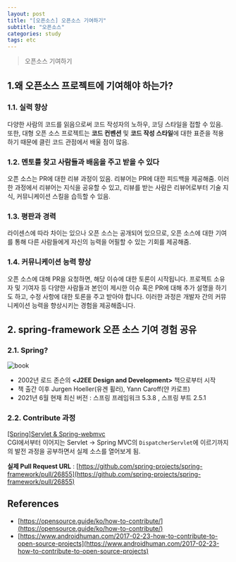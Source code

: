 ```yaml
---
layout: post
title: "[오픈소스] 오픈소스 기여하기"
subtitle: "오픈소스"
categories: study
tags: etc
---
```

> 오픈소스 기여하기

## 1.왜 오픈소스 프로젝트에 기여해야 하는가?
### 1.1. 실력 향상
다양한 사람의 코드를 읽음으로써 코드 작성자의 노하우, 코딩 스타일을 접할 수 있음.  
또한, 대형 오픈 소스 프로젝트는 **코드 컨벤션** 및 **코드 작성 스타일**에 대한 표준을 적용하기 때문에 클린 코드 관점에서 배울 점이 많음.  

### 1.2. 멘토를 찾고 사람들과 배움을 주고 받을 수 있다
오픈 소스는 PR에 대한 리뷰 과정이 있음. 리뷰어는 PR에 대한 피드백을 제공해줌. 이러한 과정에서 리뷰어는 지식을 공유할 수 있고, 리뷰를 받는 사람은 리뷰어로부터 기술 지식, 커뮤니케이션 스킬을 습득할 수 있음.

### 1.3. 평판과 경력
라이센스에 따라 차이는 있으나 오픈 소스는 공개되어 있으므로, 오픈 소스에 대한 기여를 통해 다른 사람들에게 자신의 능력을 어필할 수 있는 기회를 제공해줌.

### 1.4. 커뮤니케이션 능력 향상
오픈 소스에 대해 PR을 요청하면, 해당 이슈에 대한 토론이 시작됩니다. 프로젝트 소유자 및 기여자 등 다양한 사람들과 본인이 제시한 이슈 혹은 PR에 대해 추가 설명을 하기도 하고, 수정 사항에 대한 토론을 주고 받아야 합니다. 이러한 과정은 개발자 간의 커뮤니케이션 능력을 향상시키는 경험을 제공해줍니다.


## 2. spring-framework 오픈 소스 기여 경험 공유
### 2.1. Spring?
![book](https://image.aladin.co.kr/product/139/35/cover500/0764543857_1.jpg)
- 2002년 로드 존슨의 **\<J2EE Design and Development\>** 책으로부터 시작
- 책 출간 이후 Jurgen Hoeller(유겐 휠러), Yann Caroff(얀 카로프)
- 2021년 6월 현재 최신 버전 : 스프링 프레임워크 5.3.8 , 스프링 부트 2.5.1

### 2.2. Contribute 과정
[[Spring]Servlet & Spring-webmvc](/study/2021/04/24/Spring-Servlet-&-Spring)  
CGI에서부터 이어지는 Servlet → Spring MVC의 `DispatcherServlet`에 이르기까지의 발전 과정을 공부하면서 실제 소스를 열어보게 됨.  

**실제 Pull Request URL** : [https://github.com/spring-projects/spring-framework/pull/26855](https://github.com/spring-projects/spring-framework/pull/26855)








## References
- [https://opensource.guide/ko/how-to-contribute/](https://opensource.guide/ko/how-to-contribute/)
- [https://www.androidhuman.com/2017-02-23-how-to-contribute-to-open-source-projects](https://www.androidhuman.com/2017-02-23-how-to-contribute-to-open-source-projects)